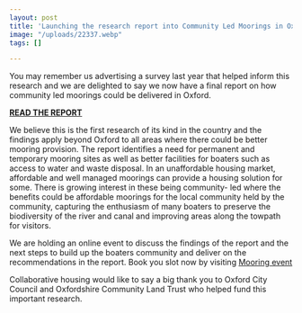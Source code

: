 ```yaml
---
layout: post
title: 'Launching the research report into Community Led Moorings in Oxford '
image: "/uploads/22337.webp"
tags: []

---
```

You may remember us advertising a survey last year that helped inform this research and we are delighted to say we now have a final report on how community led moorings could be delivered in Oxford.

[**READ THE REPORT**](/uploads/unlocking-community-led-moorings-final.pdf "unlocking-community-led-moorings-final.pdf")

We believe this is the first research of its kind in the country and the findings apply beyond Oxford to all areas where there could be better mooring provision. The report identifies a need for permanent and temporary mooring sites as well as better facilities for boaters such as access to water and waste disposal. In an unaffordable housing market, affordable and well managed moorings can provide a housing solution for some. There is growing interest in these being community- led where the benefits could be affordable moorings for the local community held by the community, capturing the enthusiasm of many boaters to preserve the biodiversity of the river and canal and improving areas along the towpath for visitors.

We are holding an online event to discuss the findings of the report and the next steps to build up the boaters community and deliver on the recommendations in the report. Book you slot now by visiting [Mooring event](https://www.eventbrite.co.uk/e/launching-the-research-report-into-community-led-moorings-in-oxford-tickets-257110553587)

Collaborative housing would like to say a big thank you to Oxford City Council and Oxfordshire Community Land Trust who helped fund this important research.